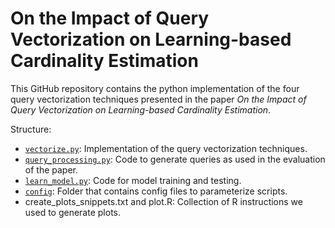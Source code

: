 On the Impact of Query Vectorization on Learning-based Cardinality Estimation
====

This GitHub repository contains the python implementation of the four query vectorization techniques presented in the paper
*On the Impact of Query Vectorization on Learning-based Cardinality Estimation*.

Structure:
- [`vectorize.py`](./vectorize.py): Implementation of the query vectorization techniques.
- [`query_processing.py`](./query_processing.py): Code to generate queries as used in the evaluation of the paper.
- [`learn_model.py`](./query_processing.py): Code for model training and testing.
- [`config`](./config): Folder that contains config files to parameterize scripts.
- create\_plots\_snippets.txt and plot.R: Collection of R instructions we used to generate plots.
